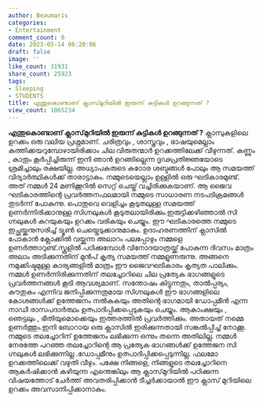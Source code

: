 ```yaml
---
author: Beaumaris
categories:
- Entertainment
comment_count: 0
date: 2023-05-14 06:20:06
draft: false
image: ''
like_count: 31931
share_count: 25923
tags:
- Sleeping
- STUDENTS
title: എന്തുകൊണ്ടാണ് ക്ലാസ്‌മുറിയിൽ ഇരുന്ന് കുട്ടികൾ ഉറങ്ങുന്നത് ?
view_count: 1065234
---
```


**എന്തുകൊണ്ടാണ് ക്ലാസ്‌മുറിയിൽ ഇരുന്ന് കുട്ടികൾ ഉറങ്ങുന്നത് ?** ക്ലാസുകളിലെ ഉറക്കം ഒരു വലിയ പ്രശ്നമാണ്. ചരിത്രവും , ശാസ്ത്രവും , ഭാഷയുമെല്ലാം കത്തിക്കയറുമ്പോഴായിരിക്കാം ചില വിരുതന്മാർ ഉറക്കത്തിലേക്ക് വീഴുന്നത്. കണ്ണും , കാതും കൂർപ്പിച്ചിരുന്ന് ഇനി ഞാൻ ഉറങ്ങില്ലെന്ന ദൃഢപ്രതിജ്ഞയോടെ ശ്രമിച്ചാലും രക്ഷയില്ല. അധ്യാപകരുടെ കഠോര ശബ്ദങ്ങൾ പോലും ആ സമയത്ത് വിദ്യാർത്ഥികൾക്ക് താരാട്ടാകും. നമ്മുടെയെല്ലാം ഉള്ളിൽ ഒരു ഘടികാരമുണ്ട്. അത് നമ്മൾ 24 മണിക്കൂറിൽ സെറ്റ് ചെയ്ത് വച്ചിരിക്കുകയാണ്. ആ ജൈവ ഘടികാരത്തിന്റെ പ്രവർത്തനഫലമായി നമ്മുടെ സാധാരണ നടപടിക്രമങ്ങൾ തുടർന്ന് പോകുന്നു. പൊതുവെ വെളിച്ചം കൂടുതലുള്ള സമയത്ത് ഉണർന്നിരിക്കാനുള്ള സി​ഗ്നലുകൾ കൂടുതലായിരിക്കും.ഇരുട്ടിക്കഴിഞ്ഞാൽ സി​ഗ്നലുകൾ കുറയുകയും ഉറക്കം വരികയും ചെയ്യും. [](https://cdn.boolokam.com/articles/2023/05/tr.webp)ഈ ഘടികാരത്തെ നമ്മുടെ ഇച്ഛയ്ക്കനുസരിച്ച് ട്യൂൺ ചെയ്തെടുക്കാനുമാകും. ഉദാഹരണത്തിന് ക്ലാസിൽ പോകാൻ ക്ലോക്കിൽ വയ്ക്കുന്ന അലാറം പലപ്പോഴും നമ്മളെ ഉണർത്താറുണ്ട്.സ്കൂളിൽ പഠിക്കുമ്പോൾ വിനോദയാത്രയ്ക്ക് പോകുന്ന ദിവസം മാത്രം അലാം അടിക്കുന്നതിന് മുൻപ് കൃത്യ സമയത്ത് നമ്മളുണരുന്നു. അങ്ങനെ നമുക്കിഷ്ടമുള്ള കാര്യങ്ങളിൽ മാത്രം ഈ ജൈവഘടികാരം കൃത്യത പാലിക്കും. നമ്മൾ ഉണർന്നിരിക്കുന്നതിന് തലച്ചോറിലെ ചില പ്രത്യേക ഭാ​ഗങ്ങളുടെ പ്രവർത്തനങ്ങൾ കൂടി ആവശ്യമാണ്. സന്തോഷം കിട്ടുന്നതും, താൽപ്പര്യം, കൗതുകം എന്നിവ ജനിപ്പിക്കുന്നതുമായ സിഗ്നലുകൾ ഈ ഭാഗങ്ങളിലെ കോശങ്ങൾക്ക് ഉത്തേജനം നൽകുകയും അതിന്റെ ഭാഗമായി ഡോപ്പമീൻ എന്ന നാഡീ രാസപദാർത്ഥം ഉത്പാദിപ്പിക്കപ്പെടുകയും ചെയ്യും. ആകാംക്ഷയും , ഞെട്ടലും , ഭീതിയുമൊക്കെയും ഇത്തരത്തിൽ പ്രവർത്തിക്കും. അതായത് നമ്മെ ഉണർത്തും.ഇനി ബോറായ ഒരു ക്ലാസിൽ ഇരിക്കുന്നതായി സങ്കൽപ്പിച്ച് നോക്കൂ. നമ്മുടെ തലച്ചോറിന് ഉത്തേജനം ലഭിക്കുന്ന ഒന്നും തന്നെ അതിലില്ല. നമ്മൾ നേരത്തേ പറഞ്ഞ തലച്ചോറിന്റെ ആ പ്രത്യേക ഭാ​ഗങ്ങൾക്ക് ഉത്തേജന സി​ഗ്നലുകൾ ലഭിക്കുന്നില്ല .ഡോപ്പമീനും ഉത്പാദിപ്പിക്കപ്പെടുന്നില്ല. ഫലമോ ഉറക്കത്തിലെക്ക് വഴുതി വീഴും. പക്ഷേ നിങ്ങളെ, നിങ്ങളുടെ തലച്ചോറിനെ ആകർഷിക്കാൻ കഴിയുന്ന എന്തെങ്കിലും ആ ക്ലാസ്‌മുറിയിൽ പഠിക്കുന്ന വിഷയത്തോട് ചേർത്ത് അവതരിപ്പിക്കാൻ ടീച്ചർക്കായാൽ ഈ ക്ലാസ് മുറിയിലെ ഉറക്കം അവസാനിപ്പിക്കാനാകും.